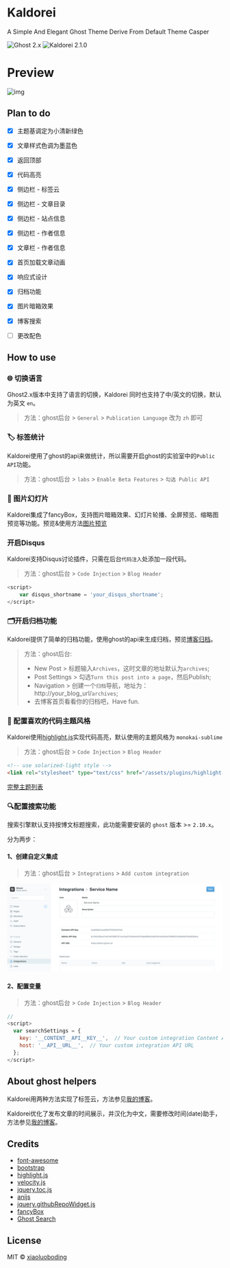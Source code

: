 # Kaldorei
A Simple And Elegant Ghost Theme Derive From Default Theme Casper

![Ghost 2.x](https://img.shields.io/badge/Ghost-v2.x-blue.svg?style=flat-square)
![Kaldorei 2.1.0](https://img.shields.io/badge/Kaldorei-v2.1.0-009a61.svg?style=flat-square)

# Preview

![img](assets/img/preview.png)

## Plan to do
- [x] 主题基调定为小清新绿色

- [x] 文章样式色调为墨蓝色

- [x] 返回顶部

- [x] 代码高亮

- [x] 侧边栏 - 标签云

- [x] 侧边栏 - 文章目录

- [x] 侧边栏 - 站点信息

- [x] 侧边栏 - 作者信息

- [x] 文章栏 - 作者信息

- [x] 首页加载文章动画

- [x] 响应式设计

- [x] 归档功能

- [x] 图片暗箱效果

- [x] 博客搜索

- [ ] 更改配色

## How to use

### 🌐 切换语言

Ghost2.x版本中支持了语言的切换，Kaldorei 同时也支持了中/英文的切换，默认为英文 `en`。

> 方法：ghost后台 > `General` > `Publication Language` 改为 `zh` 即可

### 🏷️ 标签统计
Kaldorei使用了ghost的api来做统计，所以需要开启ghost的实验室中的`Public API`功能。

> 方法：ghost后台 > `labs` > `Enable Beta Features` > `勾选 Public API`

### 🌄 图片幻灯片
Kaldorei集成了fancyBox，支持图片暗箱效果、幻灯片轮播、全屏预览、缩略图预览等功能。预览&使用方法[图片预览](http://xlbd.me/how-to-use-fancybox-in-ghost-blog/)

### 开启Disqus
Kaldorei支持Disqus讨论插件，只需在后台`代码注入`处添加一段代码。

> 方法：ghost后台 > `Code Injection` > `Blog Header`

```js
<script>
    var disqus_shortname = 'your_disqus_shortname';
</script>
```

### 🗂开启归档功能
Kaldorei提供了简单的归档功能，使用ghost的api来生成归档，预览[博客归档](http://xlbd.me/archives)。

> 方法：ghost后台:
> * New Post > 标题输入`Archives`，这时文章的地址默认为`archives`;
> * Post Settings > 勾选`Turn this post into a page`，然后Publish;
> * Navigation > 创建一个`归档`导航，地址为：http://your_blog_url/`archives`;
> * 去博客首页看看你的归档吧，Have fun.

### 🌈 配置喜欢的代码主题风格
Kaldorei使用[highlight.js](https://github.com/isagalaev/highlight.js)实现代码高亮，默认使用的主题风格为 `monokai-sublime`

> 方法：ghost后台 > `Code Injection` > `Blog Header`

```html
<!-- use solarized-light style -->
<link rel="stylesheet" type="text/css" href="/assets/plugins/highlight-latest/styles/solarized-light.css" />
```

[完整主题列表](https://highlightjs.org/static/demo/)

### 🔍配置搜索功能

搜索引擎默认支持按博文标题搜索，此功能需要安装的 `ghost` 版本 >= `2.10.x`。

分为两步：

#### 1、创建自定义集成

> 方法：ghost后台 > `Integrations` > `Add custom integration`

![img](assets/img/apikey.png)

#### 2、配置变量

> 方法：ghost后台 > `Code Injection` > `Blog Header`

```javascript
// 
<script>
  var searchSettings = {
    key: '__CONTENT__API__KEY__',  // Your custom integration Content API Key
    host: '__API__URL__',  // Your custom integration API URL
  };
</script>
```

## About ghost helpers

Kaldorei用两种方法实现了标签云，方法参见[我的博客](http://xlbd.me/how-to-add-the-tag-cloud-into-ghost-blog/)。

Kaldorei优化了发布文章的时间展示，并汉化为中文，需要修改时间(date)助手，方法参见[我的博客](http://xlbd.me/ghost-date-i18n/)。

## Credits

* [font-awesome](https://github.com/FortAwesome/Font-Awesome)
* [bootstrap](https://github.com/twbs/bootstrap)
* [highlight.js](https://github.com/isagalaev/highlight.js)
* [velocity.js](https://github.com/julianshapiro/velocity)
* [jquery.toc.js](https://github.com/jgallen23/toc)
* [anijs](https://github.com/anijs/anijs)
* [jquery.githubRepoWidget.js](https://github.com/JoelSutherland/GitHub-jQuery-Repo-Widget)
* [fancyBox](https://github.com/fancyapps/fancyBox)
* [Ghost Search](https://github.com/HauntedThemes/ghost-search)

## License

MIT © [xiaoluoboding](https://github.com/xiaoluoboding)
